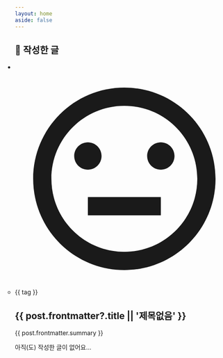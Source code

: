 ```yaml
---
layout: home
aside: false
---
```


<script setup>
import { data as members } from './members.data.js'
import { data as posts } from './posts.data.js' 
import Avatar from '../../.vitepress/theme/components/Avatar.vue'
import { isWithinTwoWeeks } from '../../.vitepress/theme/utils'
</script>


<template v-if="data = members[$params.member]">
  <div class="pt-10 mt-12 text-center">
    <div class="w-36 h-36 mx-auto border-8 border-zinc-200 dark:border-zinc-700 rounded-full overflow-hidden box-content">
      <img v-if="data['사진']" :src="`/members/${data['사진']}`"  class="object-cover w-full h-full" />
      <div v-else class="flex justify-center items-center w-full h-full bg-zinc-100 text-zinc-300">
        <div class="w-full h-full max-w-40 max-h-40 p-4">
          <svg xmlns="http://www.w3.org/2000/svg" viewBox="0 0 24 24" fill="currentColor"><path d="M12 22C6.47715 22 2 17.5228 2 12C2 6.47715 6.47715 2 12 2C17.5228 2 22 6.47715 22 12C22 17.5228 17.5228 22 12 22ZM12 20C16.4183 20 20 16.4183 20 12C20 7.58172 16.4183 4 12 4C7.58172 4 4 7.58172 4 12C4 16.4183 7.58172 20 12 20ZM8 14H16V16H8V14ZM8 11C7.17157 11 6.5 10.3284 6.5 9.5C6.5 8.67157 7.17157 8 8 8C8.82843 8 9.5 8.67157 9.5 9.5C9.5 10.3284 8.82843 11 8 11ZM16 11C15.1716 11 14.5 10.3284 14.5 9.5C14.5 8.67157 15.1716 8 16 8C16.8284 8 17.5 8.67157 17.5 9.5C17.5 10.3284 16.8284 11 16 11Z"></path></svg>
        </div>
      </div>
    </div>
    <h1 class="flex justify-center items-center mt-5 mb-8 !font-bold">
      <span v-if="isWithinTwoWeeks(data['생일'])" class="mr-2">🎉</span>
      <span>{{ $params.member }}</span>
    </h1>
    <div class="flex flex-col items-center gap-2 sm:flex-row sm:justify-center sm:gap-0 sm:gap-x-12">
      <div v-if="data['이메일']" class="flex items-center gap-x-2">
        <span class="w-4 h-4 text-zinc-500" title="이메일">
          <svg xmlns="http://www.w3.org/2000/svg" viewBox="0 0 24 24" fill="currentColor"><path d="M3 3H21C21.5523 3 22 3.44772 22 4V20C22 20.5523 21.5523 21 21 21H3C2.44772 21 2 20.5523 2 20V4C2 3.44772 2.44772 3 3 3ZM12.0606 11.6829L5.64722 6.2377L4.35278 7.7623L12.0731 14.3171L19.6544 7.75616L18.3456 6.24384L12.0606 11.6829Z"></path></svg>
        </span>
        <span class="text-sm">{{ data['이메일'] }}</span>
      </div> 
      <div v-if="data['전화번호']" class="flex items-center gap-x-2">
        <span class="w-4 h-4 text-zinc-500" title="전화번호">
          <svg xmlns="http://www.w3.org/2000/svg" viewBox="0 0 24 24" fill="currentColor"><path d="M6 2H18C18.5523 2 19 2.44772 19 3V21C19 21.5523 18.5523 22 18 22H6C5.44772 22 5 21.5523 5 21V3C5 2.44772 5.44772 2 6 2ZM12 17C11.4477 17 11 17.4477 11 18C11 18.5523 11.4477 19 12 19C12.5523 19 13 18.5523 13 18C13 17.4477 12.5523 17 12 17Z"></path></svg>
        </span>
        <span class="text-sm">{{ data['전화번호'] }}</span>
      </div>
      <div v-if="data['생일']" class="flex items-center gap-x-2">
        <span class="w-4 h-4 text-zinc-500" title="생일">
          <svg xmlns="http://www.w3.org/2000/svg" viewBox="0 0 24 24" fill="currentColor"><path d="M13 6.99993V10.9999L20 10.9999C20.5523 10.9999 21 11.4476 21 11.9999V19.9999L23 19.9999V21.9999H1V19.9999L3 19.9999V11.9999C3 11.4476 3.44772 10.9999 4 10.9999L11 10.9999V6.99993H13ZM13.8301 0.401855C14.6586 1.83673 14.1669 3.6715 12.7321 4.49993L11 5.49993C10.1716 4.06505 10.6632 2.23028 12.0981 1.40186L13.8301 0.401855Z"></path></svg>
        </span>
        <span class="text-sm">{{ data['생일'] }}</span>
      </div> 
    </div>
  </div>
</template>

<section class="mt-32">
  <h1 class="mt-12 mb-8 !text-3xl font-bold">📝 작성한 글</h1>
  <ul v-if="_posts = posts[$params.member]" class="grid grid-cols-1 gap-4 !px-0 !list-none sm:grid-cols-2 lg:grid-cols-3">
    <li v-for="post in _posts">
      <div class="group relative rounded-3xl overflow-hidden">
        <a :href="post.url.replace('/pages','')" class="block aspect-[5/4]">
          <img v-if="post.frontmatter?.thumbnail" :src="post.frontmatter.thumbnail" class="object-cover w-full h-full" />
          <div v-else class="flex justify-center items-center w-full h-full bg-zinc-100 text-zinc-300">
            <div class="w-full h-full max-w-40 max-h-40 p-4">
              <svg xmlns="http://www.w3.org/2000/svg" viewBox="0 0 24 24" fill="currentColor"><path d="M12 22C6.47715 22 2 17.5228 2 12C2 6.47715 6.47715 2 12 2C17.5228 2 22 6.47715 22 12C22 17.5228 17.5228 22 12 22ZM12 20C16.4183 20 20 16.4183 20 12C20 7.58172 16.4183 4 12 4C7.58172 4 4 7.58172 4 12C4 16.4183 7.58172 20 12 20ZM8 14H16V16H8V14ZM8 11C7.17157 11 6.5 10.3284 6.5 9.5C6.5 8.67157 7.17157 8 8 8C8.82843 8 9.5 8.67157 9.5 9.5C9.5 10.3284 8.82843 11 8 11ZM16 11C15.1716 11 14.5 10.3284 14.5 9.5C14.5 8.67157 15.1716 8 16 8C16.8284 8 17.5 8.67157 17.5 9.5C17.5 10.3284 16.8284 11 16 11Z"></path></svg>
            </div>
          </div>
        </a>
        <div class="absolute top-0 -bottom-2 inset-x-0 flex justify-between items-end px-4 pb-6 pointer-events-none bg-gradient-to-t group-hover:from-zinc-900/80 group-hover:to-zinc-900/0">
          <Avatar :name="post.frontmatter.author" :date="post.frontmatter.created" type="minimal" class="avatar w-fit pointer-events-auto" />
          <div v-if="post.frontmatter.contributors" class="flex">
            <Avatar v-for="(contributor, idx) in post.frontmatter.contributors?.reverse()" :name="contributor" type="simple"  class="relative w-fit -ml-4 first:ml-0 pointer-events-auto" :style="`z-index: ${post.frontmatter.contributors.filter((contributor) => contributor !== post.frontmatter.author).length - idx}`" />
          </div>
        </div>
      </div>
      <ul v-if="post.frontmatter.tags" class="!mt-4">
        <li v-for="tag in post.frontmatter.tags" class="inline-block mr-1 mb-1.5 last:mb-4">
          <a :href="`/tags/${tag}`" class="block px-2 rounded-full text-sm leading-6 bg-zinc-200 dark:bg-zinc-700">{{ tag }}</a>
        </li>
      </ul>
      <a :href="post.url.replace('/pages','')">
        <h1 class="mb-3 !text-2xl !leading-snug !font-bold">{{ post.frontmatter?.title || '제목없음' }}</h1>
        <p class="!my-0 line-clamp-4 text-sm font-normal !leading-6">{{ post.frontmatter.summary }}</p>
      </a>
    </li>
  </ul>
  <div v-else class="pt-28 text-center"> 
    <p class="!mt-10 !mb-60 text-xl font-semibold">아직(도) 작성한 글이 없어요...</p>
  </div>
</section>

<style scoped>
  section {
    word-break: keep-all;
  }
  section ul {
    padding-inline-start: 0;
  }
  section ul li {
    margin-top: 0;
  }
  section a, section a:hover {
    color: inherit;
    text-decoration: inherit;
  }
  .avatar :deep(a ~ div) {
    opacity: 0;
  }
  .avatar :deep(a), .avatar :deep(a:hover), .avatar :deep(span) {
    color: #fff;
  }
  @media (hover: hover) {
    .group:hover .avatar :deep(a ~ div) {
      opacity: 1;
    }
  }
</style>
